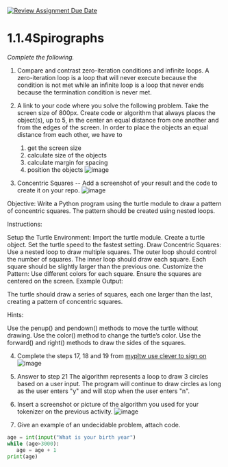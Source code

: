 [![Review Assignment Due Date](https://classroom.github.com/assets/deadline-readme-button-22041afd0340ce965d47ae6ef1cefeee28c7c493a6346c4f15d667ab976d596c.svg)](https://classroom.github.com/a/SkD24yV8)
# 1.1.4Spirographs

*Complete the following.*

1. Compare and contrast zero-iteration conditions and infinite loops.
A zero-iteration loop is a loop that will never execute because the condition is not met while an infinite loop is a loop that never ends because the termination condition is never met. 
2. A link to your code where you solve the following problem. Take the screen size of 800px. Create code or algorithm that always places the object(s), up to 5, in the center an equal distance from one another and from the edges of the screen.
In order to place the objects an equal distance from each other, we have to
   1. get the screen size
   2. calculate size of the objects
   3. calculate margin for spacing
   4. position the objects
![image](https://github.com/user-attachments/assets/f86d5095-7d65-4d25-89c9-1992e06bc9ba)

3. Concentric Squares -- Add a screenshot of your result and the code to create it on your repo.
![image](https://github.com/user-attachments/assets/8f77a881-6b4d-46f4-929c-9df808a810e0)

Objective: Write a Python program using the turtle module to draw a pattern of concentric squares. The pattern should be created using nested loops.

Instructions:

Setup the Turtle Environment:
Import the turtle module.
Create a turtle object.
Set the turtle speed to the fastest setting.
Draw Concentric Squares:
Use a nested loop to draw multiple squares.
The outer loop should control the number of squares.
The inner loop should draw each square.
Each square should be slightly larger than the previous one.
Customize the Pattern:
Use different colors for each square.
Ensure the squares are centered on the screen.
Example Output:

The turtle should draw a series of squares, each one larger than the last, creating a pattern of concentric squares.

Hints:

Use the penup() and pendown() methods to move the turtle without drawing.
Use the color() method to change the turtle’s color.
Use the forward() and right() methods to draw the sides of the squares.


4. Complete the steps 17, 18 and 19 from [mypltw use clever to sign on](https://pltw.read.inkling.com/a/b/5310c007377c46e28d745961310f0c2e/p/728c751a6c4145bea0ea83c5058fb9f9#44b0003a2ee14fcc9865e7bb5faec747)
![image](https://github.com/user-attachments/assets/a14a8725-bf34-4aa2-b256-1213fa1ddc35)

5. Answer to step 21
The algorithm represents a loop to draw 3 circles based on a user input.  The program will continue to draw circles as long as the user enters "y" and will stop when the user enters "n".
6. Insert a screenshot or picture of the algorithm you used for your tokenizer on the previous activity.
![image](https://github.com/user-attachments/assets/ed530b99-f9a5-421e-8967-e4aecd5a4ab8)

7. Give an example of an undecidable problem, attach code.

```python
age = int(input("What is your birth year")
while (age>3000):
   age = age + 1
print(age)
```


